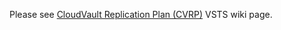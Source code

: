 ﻿Please see [CloudVault Replication Plan (CVRP)](https://onebranch.visualstudio.com/Build/_wiki/wikis/Build.wiki?wikiVersion=GBwikiMaster&pagePath=%2FReferences%2FCloudVault%20Replication%20Plan%20(CVRP)) VSTS wiki page.
